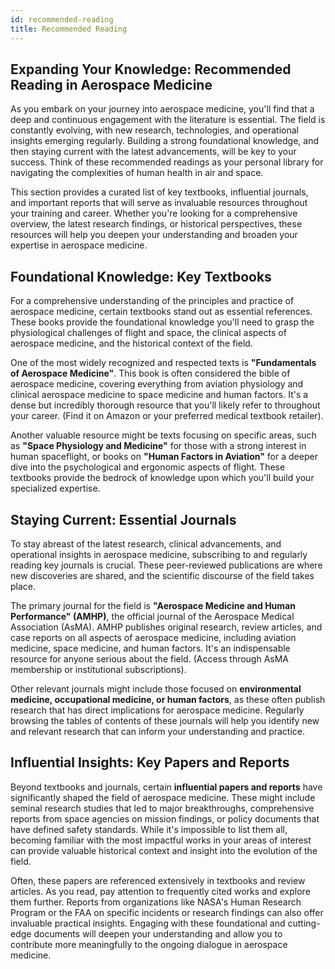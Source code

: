```yaml
---
id: recommended-reading
title: Recommended Reading
---
```


## Expanding Your Knowledge: Recommended Reading in Aerospace Medicine

As you embark on your journey into aerospace medicine, you'll find that a deep and continuous engagement with the literature is essential. The field is constantly evolving, with new research, technologies, and operational insights emerging regularly. Building a strong foundational knowledge, and then staying current with the latest advancements, will be key to your success. Think of these recommended readings as your personal library for navigating the complexities of human health in air and space.

This section provides a curated list of key textbooks, influential journals, and important reports that will serve as invaluable resources throughout your training and career. Whether you're looking for a comprehensive overview, the latest research findings, or historical perspectives, these resources will help you deepen your understanding and broaden your expertise in aerospace medicine.

## Foundational Knowledge: Key Textbooks

For a comprehensive understanding of the principles and practice of aerospace medicine, certain textbooks stand out as essential references. These books provide the foundational knowledge you'll need to grasp the physiological challenges of flight and space, the clinical aspects of aerospace medicine, and the historical context of the field.

One of the most widely recognized and respected texts is **"Fundamentals of Aerospace Medicine"**. This book is often considered the bible of aerospace medicine, covering everything from aviation physiology and clinical aerospace medicine to space medicine and human factors. It's a dense but incredibly thorough resource that you'll likely refer to throughout your career. (Find it on Amazon or your preferred medical textbook retailer).

Another valuable resource might be texts focusing on specific areas, such as **"Space Physiology and Medicine"** for those with a strong interest in human spaceflight, or books on **"Human Factors in Aviation"** for a deeper dive into the psychological and ergonomic aspects of flight. These textbooks provide the bedrock of knowledge upon which you'll build your specialized expertise.

## Staying Current: Essential Journals

To stay abreast of the latest research, clinical advancements, and operational insights in aerospace medicine, subscribing to and regularly reading key journals is crucial. These peer-reviewed publications are where new discoveries are shared, and the scientific discourse of the field takes place.

The primary journal for the field is **"Aerospace Medicine and Human Performance" (AMHP)**, the official journal of the Aerospace Medical Association (AsMA). AMHP publishes original research, review articles, and case reports on all aspects of aerospace medicine, including aviation medicine, space medicine, and human factors. It's an indispensable resource for anyone serious about the field. (Access through AsMA membership or institutional subscriptions).

Other relevant journals might include those focused on **environmental medicine, occupational medicine, or human factors**, as these often publish research that has direct implications for aerospace medicine. Regularly browsing the tables of contents of these journals will help you identify new and relevant research that can inform your understanding and practice.

## Influential Insights: Key Papers and Reports

Beyond textbooks and journals, certain **influential papers and reports** have significantly shaped the field of aerospace medicine. These might include seminal research studies that led to major breakthroughs, comprehensive reports from space agencies on mission findings, or policy documents that have defined safety standards. While it's impossible to list them all, becoming familiar with the most impactful works in your areas of interest can provide valuable historical context and insight into the evolution of the field.

Often, these papers are referenced extensively in textbooks and review articles. As you read, pay attention to frequently cited works and explore them further. Reports from organizations like NASA's Human Research Program or the FAA on specific incidents or research findings can also offer invaluable practical insights. Engaging with these foundational and cutting-edge documents will deepen your understanding and allow you to contribute more meaningfully to the ongoing dialogue in aerospace medicine.
